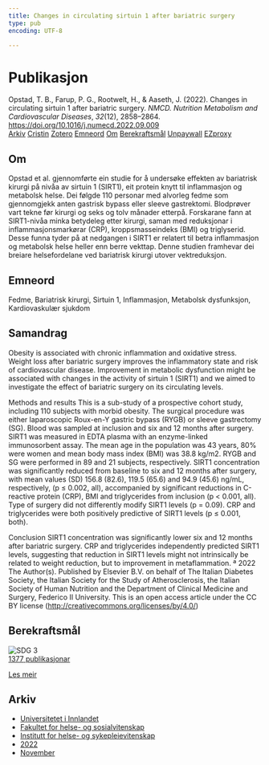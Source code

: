 ```yaml
---
title: Changes in circulating sirtuin 1 after bariatric surgery
type: pub
encoding: UTF-8

---
```

<h1>Publikasjon</h1>
<article id="csl-bib-container-L8Z9BL4T" class="csl-bib-container">
  <div class="csl-bib-body"> <div class="csl-entry">Opstad, T. B., Farup, P. G., Rootwelt, H., &#38; Aaseth, J. (2022). Changes in circulating sirtuin 1 after bariatric surgery. <i>NMCD. Nutrition Metabolism and Cardiovascular Diseases</i>, <i>32</i>(12), 2858–2864. <a href="https://doi.org/10.1016/j.numecd.2022.09.009">https://doi.org/10.1016/j.numecd.2022.09.009</a></div> </div>
  <div class="csl-bib-buttons">
    <a href="#taxonomy-article-L8Z9BL4T" alt="archive" class="csl-bib-button">Arkiv</a>
    <a href="https://app.cristin.no/results/show.jsf?id=2082233" alt="Cristin" class="csl-bib-button">Cristin</a>
    <a href="http://zotero.org/groups/5881554/items/L8Z9BL4T" alt="Zotero" class="csl-bib-button">Zotero</a>
    <a href="#keywords-article-L8Z9BL4T" alt="keywords" class="csl-bib-button">Emneord</a>
    <a href="#about-article-L8Z9BL4T" alt="about_pub" class="csl-bib-button">Om</a>
    <a href="#sdg-article-L8Z9BL4T" alt="sdg" class="csl-bib-button">Berekraftsmål</a>
    <a href="http://www.nmcd-journal.com/article/S0939475322003787/pdf" alt="Unpaywall" class="csl-bib-button">Unpaywall</a>
    <a href="http://www.nmcd-journal.com/article/S0939475322003787/pdf" alt="EZproxy" class="csl-bib-button">EZproxy</a>
  </div>
  <div id="csl-bib-meta-container-L8Z9BL4T"></div>
</article>
<div id="csl-bib-meta-L8Z9BL4T" class="csl-bib-meta">
  <article id="about-article-L8Z9BL4T" class="about_pub-article">
    <h1>Om</h1>
    Opstad et al. gjennomførte ein studie for å undersøke effekten av bariatrisk kirurgi på nivåa av sirtuin 1 (SIRT1), eit protein knytt til inflammasjon og metabolsk helse. Dei følgde 110 personar med alvorleg fedme som gjennomgjekk anten gastrisk bypass eller sleeve gastrektomi. Blodprøver vart tekne før kirurgi og seks og tolv månader etterpå. Forskarane fann at SIRT1-nivåa minka betydeleg etter kirurgi, saman med reduksjonar i inflammasjonsmarkørar (CRP), kroppsmasseindeks (BMI) og triglyserid. Desse funna tyder på at nedgangen i SIRT1 er relatert til betra inflammasjon og metabolsk helse heller enn berre vekttap. Denne studien framhevar dei breiare helsefordelane ved bariatrisk kirurgi utover vektreduksjon.
  </article>
  <article id="keywords-article-L8Z9BL4T" class="keywords-article">
    <h1>Emneord</h1>
    Fedme, Bariatrisk kirurgi, Sirtuin 1, Inflammasjon, Metabolsk dysfunksjon, Kardiovaskulær sjukdom
  </article>
  <article id="abstract-article-L8Z9BL4T" class="abstract-article">
    <h1>Samandrag</h1>
    Obesity is associated with chronic inflammation and oxidative stress. Weight loss after bariatric surgery improves the inflammatory state and risk of cardiovascular disease. Improvement in metabolic dysfunction might be associated with changes in the activity of sirtuin 1 (SIRT1) and we aimed to investigate the effect of bariatric surgery on its circulating levels. 
 
Methods and results 
This is a sub-study of a prospective cohort study, including 110 subjects with morbid obesity. The surgical procedure was either laparoscopic Roux-en-Y gastric bypass (RYGB) or sleeve gastrectomy (SG). Blood was sampled at inclusion and six and 12 months after surgery. SIRT1 was measured in EDTA plasma with an enzyme-linked immunosorbent assay. The mean age in the population was 43 years, 80% were women and mean body mass index (BMI) was 38.8 kg/m2. RYGB and SG were performed in 89 and 21 subjects, respectively. SIRT1 concentration was significantly reduced from baseline to six and 12 months after surgery, with mean values (SD) 156.8 (82.6), 119.5 (65.6) and 94.9 (45.6) ng/mL, respectively, (p ≤ 0.002, all), accompanied by significant reductions in C-reactive protein (CRP), BMI and triglycerides from inclusion (p < 0.001, all). Type of surgery did not differently modify SIRT1 levels (p = 0.09). CRP and triglycerides were both positively predictive of SIRT1 levels (p ≤ 0.001, both). 
 
Conclusion 
SIRT1 concentration was significantly lower six and 12 months after bariatric surgery. CRP and triglycerides independently predicted SIRT1 levels, suggesting that reduction in SIRT1 levels might not intrinsically be related to weight reduction, but to improvement in metaflammation. 
ª 2022 The Author(s). Published by Elsevier B.V. on behalf of The Italian Diabetes Society, the Italian Society for the Study of Atherosclerosis, the Italian Society of Human Nutrition and the Department of Clinical Medicine and Surgery, Federico II University. This is an open access article under the CC BY license (http://creativecommons.org/licenses/by/4.0/)
  </article>
  <article id="sdg-article-L8Z9BL4T" class="sdg-article">
    <h1>Berekraftsmål</h1>
    <div class="sdg-container"><div id="sdg3" class="sdg">
        <img src="{{< params subfolder >}}images/sdg/sdg03_nn.png" class="image" alt="SDG 3">
        <div class="sdg-overlay">
          <a href="{{< params subfolder >}}nn/archive/?sdg=3#archive" class="sdg-publication-count"><span>1377</span> publikasjonar</a>
          <p><a href="https://fn.no/om-fn/fns-baerekraftsmaal/god-helse-og-livskvalitet?lang=nno-NO" class="sdg-read-more">Les meir</a></p>
        </div>
      </div></div>
  </article>
  <article id="taxonomy-article-L8Z9BL4T" class="taxonomy-article">
    <h1>Arkiv</h1>
    <ul>
      <li><a href="{{< params subfolder >}}nn/archive/?key=3DCRN523">Universitetet i Innlandet</a></li>
      <li><a href="{{< params subfolder >}}nn/archive/?key=IDKFS3MX">Fakultet for helse- og sosialvitenskap</a></li>
      <li><a href="{{< params subfolder >}}nn/archive/?key=GTV4ECMZ">Institutt for helse- og sykepleievitenskap</a></li>
      <li><a href="{{< params subfolder >}}nn/archive/?key=558P36BB">2022</a></li>
      <li><a href="{{< params subfolder >}}nn/archive/?key=2BKGWX5Q">November</a></li>
    </ul>
  </article>
</div>
